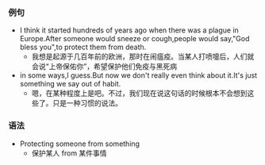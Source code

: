 ### 例句

- I think it started hundreds of years ago when there was a plague in Europe.After someone would sneeze or cough,people would say,"God bless you",to protect them from death.
  - 我想是起源于几百年前的欧洲，那时在闹瘟疫。当某人打喷嚏后，人们就会说“上帝保佑你”，希望保护他们免疫与黑死病
- in some ways,I guess.But now we don't really even think about it.It's just something we say out of habit.
  - 嗯，在某种程度上是吧。不过，我们现在说这句话的时候根本不会想到这些了。只是一种习惯的说法。

### 语法

- Protecting someone from something
  - 保护某人 from 某件事情